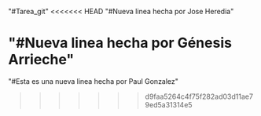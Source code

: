 "#Tarea_git"
<<<<<<< HEAD
"#Nueva linea hecha por Jose Heredia"

"#Nueva linea hecha por Génesis Arrieche"
=======

"#Esta es una nueva linea hecha por Paul Gonzalez"
>>>>>>> d9faa5264c4f75f282ad03d11ae79ed5a31314e5
